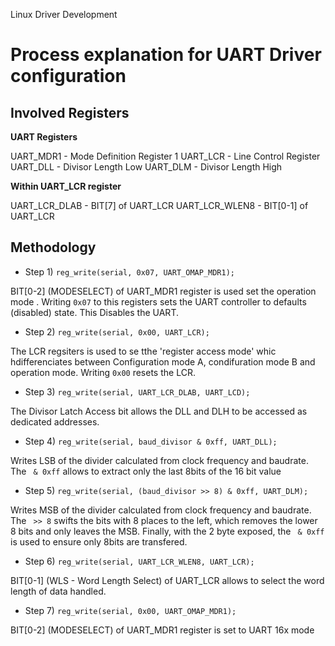 Linux Driver Development

# Process explanation for UART Driver configuration

## Involved Registers

**UART Registers**

UART_MDR1  -  Mode Definition Register 1
UART_LCR   -  Line Control Register
UART_DLL   -  Divisor Length Low
UART_DLM   -  Divisor Length High

**Within UART_LCR register**

UART_LCR_DLAB  - BIT[7] of UART_LCR
UART_LCR_WLEN8 - BIT[0-1] of UART_LCR

## Methodology

-  Step 1) `reg_write(serial, 0x07, UART_OMAP_MDR1);`

BIT[0-2] (MODESELECT) of UART_MDR1 register is used set the operation mode . Writing `0x07` to this registers sets the UART controller to defaults (disabled) state. This Disables the UART.

-  Step 2) `reg_write(serial, 0x00, UART_LCR);`

The LCR regsiters is used to se tthe 'register access mode' whic hdifferenciates between Configuration mode A, condifuration mode B and operation mode. Writing `0x00` resets the LCR.

-  Step 3) `reg_write(serial, UART_LCR_DLAB, UART_LCD);`

The Divisor Latch Access bit allows the DLL and DLH to be accessed as dedicated addresses.

-  Step 4) `reg_write(serial, baud_divisor & 0xff, UART_DLL);`

Writes LSB of the divider calculated from clock frequency and baudrate. The ` & 0xff` allows to extract only the last 8bits of the 16 bit value

-  Step 5) `reg_write(serial, (baud_divisor >> 8) & 0xff, UART_DLM);`

Writes MSB of the divider calculated from clock frequency and baudrate. The ` >> 8` swifts the bits with 8 places to the left, which removes the lower 8 bits and only leaves the MSB. Finally, with the 2 byte exposed, the ` & 0xff` is used to ensure only 8bits are transfered.

-  Step 6) `reg_write(serial, UART_LCR_WLEN8, UART_LCR);`

BIT[0-1] (WLS - Word Length Select) of UART_LCR allows to select the word length of data handled.

-  Step 7) `reg_write(serial, 0x00, UART_OMAP_MDR1);`

BIT[0-2] (MODESELECT) of UART_MDR1 register is set to UART 16x mode
